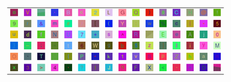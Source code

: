 <table>
<tr>
<td><img src="6F.gif"></td>
<td><img src="56.gif"></td>
<td><img src="gr3.gif"></td>
<td><img src="27.gif"></td>
<td><img src="42.gif"></td>
<td><img src="4B.gif"></td>
<td><img src="32.gif"></td>
<td><img src="4C.gif"></td>
<td><img src="47.gif"></td>
<td><img src="51.gif"></td>
<td><img src="29.gif"></td>
<td><img src="38.gif"></td>
<td><img src="43.gif"></td>
<td><img src="48.gif"></td>
<td><img src="40.gif"></td>
<td><img src="21.gif"></td>
</tr>
<tr>
<td><img src="39.gif"></td>
<td><img src="72.gif"></td>
<td><img src="26.gif"></td>
<td><img src="6D.gif"></td>
<td><img src="23.gif"></td>
<td><img src="2F.gif"></td>
<td><img src="5B.gif"></td>
<td><img src="28.gif"></td>
<td><img src="59.gif"></td>
<td><img src="3A.gif"></td>
<td><img src="77.gif"></td>
<td><img src="25.gif"></td>
<td><img src="63.gif"></td>
<td><img src="7C.gif"></td>
<td><img src="2A.gif"></td>
<td><img src="35.gif"></td>
</tr>
<tr>
<td><img src="75.gif"></td>
<td><img src="64.gif"></td>
<td><img src="66.gif"></td>
<td><img src="4E.gif"></td>
<td><img src="55.gif"></td>
<td><img src="37.gif"></td>
<td><img src="2B.gif"></td>
<td><img src="73.gif"></td>
<td><img src="5E.gif"></td>
<td><img src="52.gif"></td>
<td><img src="gr1.gif"></td>
<td><img src="45.gif"></td>
<td><img src="65.gif"></td>
<td><img src="41.gif"></td>
<td><img src="6A.gif"></td>
<td><img src="30.gif"></td>
</tr>
<tr>
<td><img src="7D.gif"></td>
<td><img src="5F.gif"></td>
<td><img src="3B.gif"></td>
<td><img src="7E.gif"></td>
<td><img src="74.gif"></td>
<td><img src="36.gif"></td>
<td><img src="57.gif"></td>
<td><img src="67.gif"></td>
<td><img src="62.gif"></td>
<td><img src="24.gif"></td>
<td><img src="7A.gif"></td>
<td><img src="5D.gif"></td>
<td><img src="49.gif"></td>
<td><img src="69.gif"></td>
<td><img src="79.gif"></td>
<td><img src="4D.gif"></td>
</tr>
<tr>
<td><img src="4F.gif"></td>
<td><img src="60.gif"></td>
<td><img src="54.gif"></td>
<td><img src="2E.gif"></td>
<td><img src="7B.gif"></td>
<td><img src="50.gif"></td>
<td><img src="22.gif"></td>
<td><img src="6B.gif"></td>
<td><img src="31.gif"></td>
<td><img src="76.gif"></td>
<td><img src="53.gif"></td>
<td><img src="70.gif"></td>
<td><img src="5A.gif"></td>
<td><img src="68.gif"></td>
<td><img src="61.gif"></td>
<td><img src="6E.gif"></td>
</tr>
<tr>
<td><img src="78.gif"></td>
<td><img src="33.gif"></td>
<td><img src="3E.gif"></td>
<td><img src="34.gif"></td>
<td><img src="2C.gif"></td>
<td><img src="3F.gif"></td>
<td><img src="6C.gif"></td>
<td><img src="4A.gif"></td>
<td><img src="71.gif"></td>
<td><img src="46.gif"></td>
<td><img src="58.gif"></td>
<td><img src="3C.gif"></td>
<td><img src="2D.gif"></td>
<td><img src="3D.gif"></td>
<td><img src="44.gif"></td>
<td><img src="gr2.gif"></td>
</tr>
</table>
